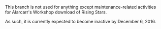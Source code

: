 This branch is not used for anything except maintenance-related activities for Alarcarr's Workshop download of Rising Stars.

As such, it is currently expected to become inactive by December 6, 2016.
